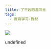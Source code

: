 ```yaml
---
title: 了不起的盖茨比
tags:
  - 教育学习-教材
---
```


![](https://wfqqreader-1252317822.image.myqcloud.com/cover/113/860113/s_860113.jpg)

undefined